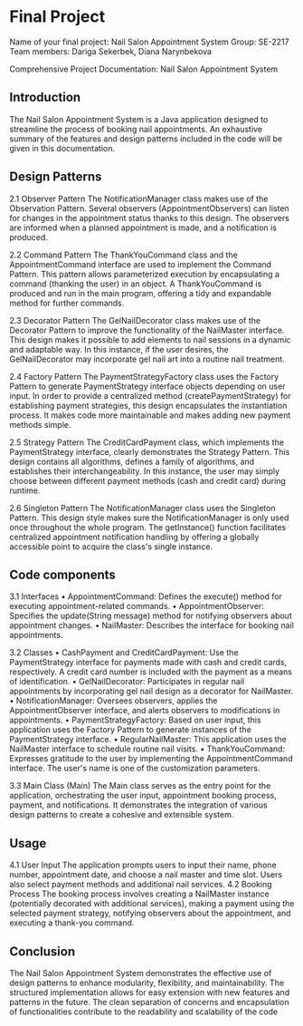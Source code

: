 # Final Project

Name of your final project: Nail Salon Appointment System
Group: SE-2217
Team members: Dariga Sekerbek, Diana Narynbekova

Comprehensive Project Documentation: Nail Salon Appointment System

## Introduction
The Nail Salon Appointment System is a Java application designed to streamline the process of booking nail appointments. An exhaustive summary of the features and design patterns included in the code will be given in this documentation.

## Design Patterns
   
2.1 Observer Pattern
The NotificationManager class makes use of the Observation Pattern. Several observers (AppointmentObservers) can listen for changes in the appointment status thanks to this design. The observers are informed when a planned appointment is made, and a notification is produced.

2.2 Command Pattern
The ThankYouCommand class and the AppointmentCommand interface are used to implement the Command Pattern. This pattern allows parameterized execution by encapsulating a command (thanking the user) in an object. A ThankYouCommand is produced and run in the main program, offering a tidy and expandable method for further commands.

2.3 Decorator Pattern
The GelNailDecorator class makes use of the Decorator Pattern to improve the functionality of the NailMaster interface. This design makes it possible to add elements to nail sessions in a dynamic and adaptable way. In this instance, if the user desires, the GelNailDecorator may incorporate gel nail art into a routine nail treatment.

2.4 Factory Pattern
The PaymentStrategyFactory class uses the Factory Pattern to generate PaymentStrategy interface objects depending on user input. In order to provide a centralized method (createPaymentStrategy) for establishing payment strategies, this design encapsulates the instantiation process. It makes code more maintainable and makes adding new payment methods simple.

2.5 Strategy Pattern
The CreditCardPayment class, which implements the PaymentStrategy interface, clearly demonstrates the Strategy Pattern. This design contains all algorithms, defines a family of algorithms, and establishes their interchangeability. In this instance, the user may simply choose between different payment methods (cash and credit card) during runtime.

2.6 Singleton Pattern
The NotificationManager class uses the Singleton Pattern. This design style makes sure the NotificationManager is only used once throughout the whole program. The getInstance() function facilitates centralized appointment notification handling by offering a globally accessible point to acquire the class's single instance.

## Code components

3.1 Interfaces
• AppointmentCommand: Defines the execute() method for executing appointment-related commands.
• AppointmentObserver: Specifies the update(String message) method for notifying observers about appointment changes.
• NailMaster: Describes the interface for booking nail appointments.

3.2 Classes
• CashPayment and CreditCardPayment: Use the PaymentStrategy interface for payments made with cash and credit cards, respectively. A credit card number is included with the payment as a means of identification.
• GelNailDecorator: Participates in regular nail appointments by incorporating gel nail design as a decorator for NailMaster.
• NotificationManager: Oversees observers, applies the AppointmentObserver interface, and alerts observers to modifications in appointments.
• PaymentStrategyFactory: Based on user input, this application uses the Factory Pattern to generate instances of the PaymentStrategy interface.
• RegularNailMaster: This application uses the NailMaster interface to schedule routine nail visits.
• ThankYouCommand: Expresses gratitude to the user by implementing the AppointmentCommand interface. The user's name is one of the customization parameters.

3.3 Main Class (Main)
The Main class serves as the entry point for the application, orchestrating the user input, appointment booking process, payment, and notifications. It demonstrates the integration of various design patterns to create a cohesive and extensible system.

## Usage
4.1 User Input
The application prompts users to input their name, phone number, appointment date, and choose a nail master and time slot. Users also select payment methods and additional nail services.
4.2 Booking Process
The booking process involves creating a NailMaster instance (potentially decorated with additional services), making a payment using the selected payment strategy, notifying observers about the appointment, and executing a thank-you command.

## Conclusion
The Nail Salon Appointment System demonstrates the effective use of design patterns to enhance modularity, flexibility, and maintainability. The structured implementation allows for easy extension with new features and patterns in the future. The clean separation of concerns and encapsulation of functionalities contribute to the readability and scalability of the code
